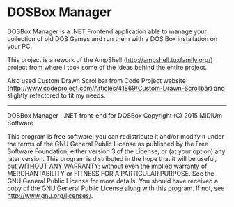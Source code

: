 # DOSBox Manager
DOSBox Manager is a .NET Frontend application able to manage your collection of old DOS Games and run them with a DOS Box installation on your PC.

This project is a rework of the AmpShell (http://ampshell.tuxfamily.org/) project from where I took some of the ideas behind the entire project.

Also used Custom Drawn Scrollbar from Code Project website (http://www.codeproject.com/Articles/41869/Custom-Drawn-Scrollbar) and slightly refactored to fit my needs.

____________________________

DOSBox Manager : .NET front-end for DOSBox
Copyright (C) 2015 MiDiUm Software

This program is free software: you can redistribute it and/or modify it under the terms of the GNU General Public License
as published by the Free Software Foundation, either version 3 of the License, or (at your option) any later version.
This program is distributed in the hope that it will be useful, but WITHOUT ANY WARRANTY;
without even the implied warranty of MERCHANTABILITY or FITNESS FOR A PARTICULAR PURPOSE.
See the GNU General Public License for more details.
You should have received a copy of the GNU General Public License along with this program.
If not, see <http://www.gnu.org/licenses/>.
